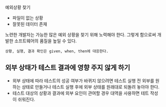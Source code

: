 예외상황 찾기
- 파일이 없는 상황
- 잘못된 데이터 존재

노련한 개발자는 가능한 많은 예외 상황을 찾기 위해 노력해야 한다.
그렇게 함으로써 개발한 소프트웨어의 품질을 높일 수 있다.

```
상황, 실행, 결과 확인은 given, when, then에 대응한다.
```

## 외부 상태가 테스트 결과에 영향 주지 않게 하기
- 외부 상태에 따라 테스트의 성공 여부가 바뀌지 않으려면 테스트 실행 전 외부를 원하는 상태로 만들거나 테스트 실행 후에 외부 상태를 원래대로 되돌려 놓아야 한다. 
- 테스트 대상의 상황과 결과에 외부 요인이 관여할 경우 대역을 사용하면 테트 작성이 쉬워진다.